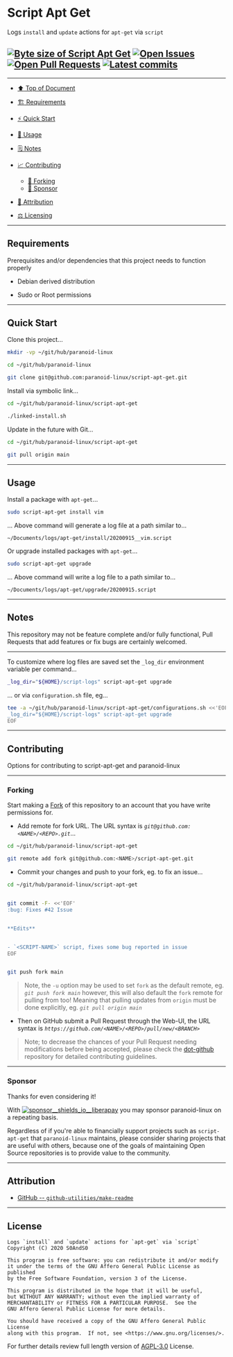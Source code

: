 # Script Apt Get
[heading__top]:
  #script-apt-get
  "&#x2B06; Logs `install` and `update` actions for `apt-get` via `script`"


Logs `install` and `update` actions for `apt-get` via `script`


## [![Byte size of Script Apt Get][badge__main__script_apt_get__source_code]][script_apt_get__main__source_code] [![Open Issues][badge__issues__script_apt_get]][issues__script_apt_get] [![Open Pull Requests][badge__pull_requests__script_apt_get]][pull_requests__script_apt_get] [![Latest commits][badge__commits__script_apt_get__main]][commits__script_apt_get__main] 


------


- [:arrow_up: Top of Document][heading__top]

- [:building_construction: Requirements][heading__requirements]

- [:zap: Quick Start][heading__quick_start]

- [&#x1F9F0; Usage][heading__usage]

- [&#x1F5D2; Notes][heading__notes]

- [:chart_with_upwards_trend: Contributing][heading__contributing]

  - [:trident: Forking][heading__forking]
  - [:currency_exchange: Sponsor][heading__sponsor]

- [:card_index: Attribution][heading__attribution]

- [:balance_scale: Licensing][heading__license]


------



## Requirements
[heading__requirements]:
  #requirements
  "&#x1F3D7; Prerequisites and/or dependencies that this project needs to function properly"


Prerequisites and/or dependencies that this project needs to function properly


- Debian derived distribution

- Sudo or Root permissions


______


## Quick Start
[heading__quick_start]:
  #quick-start
  "&#9889; Perhaps as easy as one, 2.0,..."


Clone this project...


```Bash
mkdir -vp ~/git/hub/paranoid-linux

cd ~/git/hub/paranoid-linux

git clone git@github.com:paranoid-linux/script-apt-get.git
```


Install via symbolic link...


```Bash
cd ~/git/hub/paranoid-linux/script-apt-get

./linked-install.sh
```


Update in the future with Git...


```Bash
cd ~/git/hub/paranoid-linux/script-apt-get

git pull origin main
```


______


## Usage
[heading__usage]:
  #usage
  "&#x1F9F0;"


Install a package with `apt-get`...


```Bash
sudo script-apt-get install vim
```


... Above command will generate a log file at a path similar to...


```
~/Documents/logs/apt-get/install/20200915__vim.script
```


Or upgrade installed packages with `apt-get`...


```Bash
sudo script-apt-get upgrade
```


... Above command will write a log file to a path similar to...


```
~/Documents/logs/apt-get/upgrade/20200915.script
```


______


## Notes
[heading__notes]:
  #notes
  "&#x1F5D2; Additional things to keep in mind when developing"


This repository may not be feature complete and/or fully functional, Pull Requests that add features or fix bugs are certainly welcomed.


------


To customize where log files are saved set the `_log_dir` environment variable per command...


```Bash
_log_dir="${HOME}/script-logs" script-apt-get upgrade
```


... or via `configuration.sh` file, eg...


```Bash
tee -a ~/git/hub/paranoid-linux/script-apt-get/configurations.sh <<'EOF'
_log_dir="${HOME}/script-logs" script-apt-get upgrade
EOF
```


______


## Contributing
[heading__contributing]:
  #contributing
  "&#x1F4C8; Options for contributing to script-apt-get and paranoid-linux"


Options for contributing to script-apt-get and paranoid-linux


------


### Forking
[heading__forking]:
  #forking
  "&#x1F531; Tips for forking script-apt-get"


Start making a [Fork][script_apt_get__fork_it] of this repository to an account that you have write permissions for.


- Add remote for fork URL. The URL syntax is _`git@github.com:<NAME>/<REPO>.git`_...


```Bash
cd ~/git/hub/paranoid-linux/script-apt-get

git remote add fork git@github.com:<NAME>/script-apt-get.git
```


- Commit your changes and push to your fork, eg. to fix an issue...


```Bash
cd ~/git/hub/paranoid-linux/script-apt-get


git commit -F- <<'EOF'
:bug: Fixes #42 Issue


**Edits**


- `<SCRIPT-NAME>` script, fixes some bug reported in issue
EOF


git push fork main
```


> Note, the `-u` option may be used to set `fork` as the default remote, eg. _`git push fork main`_ however, this will also default the `fork` remote for pulling from too! Meaning that pulling updates from `origin` must be done explicitly, eg. _`git pull origin main`_


- Then on GitHub submit a Pull Request through the Web-UI, the URL syntax is _`https://github.com/<NAME>/<REPO>/pull/new/<BRANCH>`_


> Note; to decrease the chances of your Pull Request needing modifications before being accepted, please check the [dot-github](https://github.com/paranoid-linux/.github) repository for detailed contributing guidelines.


------


### Sponsor
  [heading__sponsor]:
  #sponsor
  "&#x1F4B1; Options for financially supporting paranoid-linux that maintains script-apt-get"


Thanks for even considering it!


With [![sponsor__shields_io__liberapay]][sponsor__link__liberapay] you may sponsor paranoid-linux on a repeating basis.


Regardless of if you're able to financially support projects such as `script-apt-get` that `paranoid-linux` maintains, please consider sharing projects that are useful with others, because one of the goals of maintaining Open Source repositories is to provide value to the community.


______


## Attribution
[heading__attribution]:
  #attribution
  "&#x1F4C7; Resources that where helpful in building this project so far."


- [GitHub -- `github-utilities/make-readme`](https://github.com/github-utilities/make-readme)


______


## License
[heading__license]:
  #license
  "&#x2696; Legal side of Open Source"


```
Logs `install` and `update` actions for `apt-get` via `script`
Copyright (C) 2020 S0AndS0

This program is free software: you can redistribute it and/or modify
it under the terms of the GNU Affero General Public License as published
by the Free Software Foundation, version 3 of the License.

This program is distributed in the hope that it will be useful,
but WITHOUT ANY WARRANTY; without even the implied warranty of
MERCHANTABILITY or FITNESS FOR A PARTICULAR PURPOSE.  See the
GNU Affero General Public License for more details.

You should have received a copy of the GNU Affero General Public License
along with this program.  If not, see <https://www.gnu.org/licenses/>.

```


For further details review full length version of [AGPL-3.0][branch__current__license] License.



[branch__current__license]:
  /LICENSE
  "&#x2696; Full length version of AGPL-3.0 License"


[badge__commits__script_apt_get__main]:
  https://img.shields.io/github/last-commit/paranoid-linux/script-apt-get/main.svg

[commits__script_apt_get__main]:
  https://github.com/paranoid-linux/script-apt-get/commits/main
  "&#x1F4DD; History of changes on this branch"


[script_apt_get__community]:
  https://github.com/paranoid-linux/script-apt-get/community
  "&#x1F331; Dedicated to functioning code"


[issues__script_apt_get]:
  https://github.com/paranoid-linux/script-apt-get/issues
  "&#x2622; Search for and _bump_ existing issues or open new issues for project maintainer to address."

[script_apt_get__fork_it]:
  https://github.com/paranoid-linux/script-apt-get/
  "&#x1F531; Fork it!"

[pull_requests__script_apt_get]:
  https://github.com/paranoid-linux/script-apt-get/pulls
  "&#x1F3D7; Pull Request friendly, though please check the Community guidelines"

[script_apt_get__main__source_code]:
  https://github.com/paranoid-linux/script-apt-get/
  "&#x2328; Project source!"

[badge__issues__script_apt_get]:
  https://img.shields.io/github/issues/paranoid-linux/script-apt-get.svg

[badge__pull_requests__script_apt_get]:
  https://img.shields.io/github/issues-pr/paranoid-linux/script-apt-get.svg

[badge__main__script_apt_get__source_code]:
  https://img.shields.io/github/repo-size/paranoid-linux/script-apt-get






[sponsor__shields_io__liberapay]:
  https://img.shields.io/static/v1?logo=liberapay&label=Sponsor&message=paranoid-linux

[sponsor__link__liberapay]:
  https://liberapay.com/paranoid-linux
  "&#x1F4B1; Sponsor developments and projects that paranoid-linux maintains via Liberapay"

